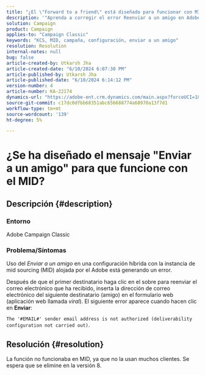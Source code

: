```yaml
---
title: "¿El \"Forward to a friend\" está diseñado para funcionar con MID?"
description: '"Aprenda a corregir el error Reenviar a un amigo en Adobe Campaign Classic".'
solution: Campaign
product: Campaign
applies-to: "Campaign Classic"
keywords: "KCS, MID, campaña, configuración, enviar a un amigo"
resolution: Resolution
internal-notes: null
bug: false
article-created-by: Utkarsh Jha
article-created-date: "6/10/2024 6:07:30 PM"
article-published-by: Utkarsh Jha
article-published-date: "6/10/2024 6:14:12 PM"
version-number: 4
article-number: KA-22174
dynamics-url: "https://adobe-ent.crm.dynamics.com/main.aspx?forceUCI=1&pagetype=entityrecord&etn=knowledgearticle&id=27fd3748-5427-ef11-840b-6045bd0298d4"
source-git-commit: c17dc0dfbb68351abc656688774a68970a13f7d1
workflow-type: tm+mt
source-wordcount: '139'
ht-degree: 5%

---
```


# ¿Se ha diseñado el mensaje &quot;Enviar a un amigo&quot; para que funcione con el MID?

## Descripción {#description}


### <b>Entorno</b>

Adobe Campaign Classic

### <b>Problema/Síntomas</b>

Uso del *Enviar a un amigo* en una configuración híbrida con la instancia de mid sourcing (MID) alojada por el Adobe está generando un error.

Después de que el primer destinatario haga clic en el sobre para reenviar el correo electrónico que ha recibido, inserta la dirección de correo electrónico del siguiente destinatario (amigo) en el formulario web (aplicación web llamada *viral*). El siguiente error aparece cuando hacen clic en <b>Enviar</b>:

`The '#EMAIL#' sender email address is not authorized (deliverability configuration not carried out)`.


## Resolución {#resolution}


La función no funcionaba en MID, ya que no la usan muchos clientes. Se espera que se elimine en la versión 8.
